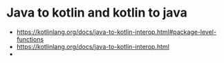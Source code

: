 # Java to kotlin and kotlin to java- https://kotlinlang.org/docs/java-to-kotlin-interop.html#package-level-functions- https://kotlinlang.org/docs/java-to-kotlin-interop.html- 